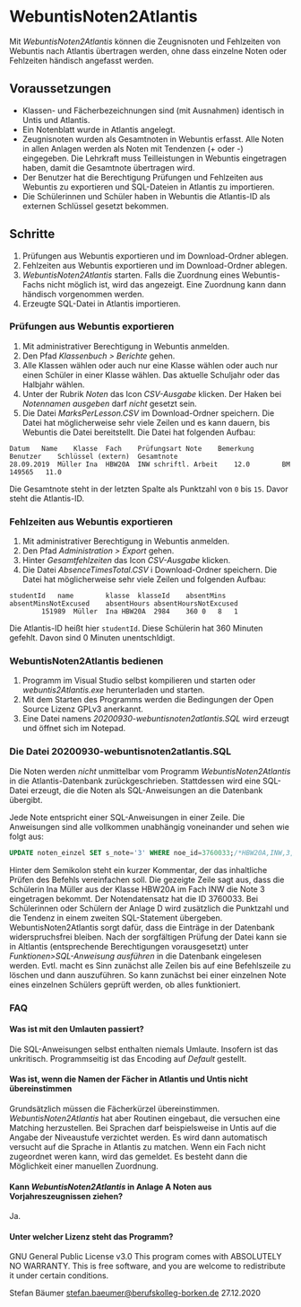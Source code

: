 # WebuntisNoten2Atlantis

Mit *WebuntisNoten2Atlantis* können die Zeugnisnoten und Fehlzeiten von Webuntis nach Atlantis übertragen werden, ohne dass einzelne Noten oder Fehlzeiten händisch angefasst werden.

## Voraussetzungen

* Klassen- und Fächerbezeichnungen sind (mit Ausnahmen) identisch in Untis und Atlantis.
* Ein Notenblatt wurde in Atlantis angelegt.
* Zeugnisnoten wurden als Gesamtnoten in Webuntis erfasst. Alle Noten in allen Anlagen werden als Noten mit Tendenzen (+ oder -) eingegeben. Die Lehrkraft muss Teilleistungen in Webuntis eingetragen haben, damit die Gesamtnote übertragen wird.
* Der Benutzer hat die Berechtigung Prüfungen und Fehlzeiten aus Webuntis zu exportieren und SQL-Dateien in Atlantis zu importieren.
* Die Schülerinnen und Schüler haben in Webuntis die Atlantis-ID als externen Schlüssel gesetzt bekommen.

## Schritte

1. Prüfungen aus Webuntis exportieren und im Download-Ordner ablegen.
2. Fehlzeiten aus Webuntis exportieren und im Download-Ordner ablegen.
3. *WebuntisNoten2Atlantis* starten.
   Falls die Zuordnung eines Webuntis-Fachs nicht möglich ist, wird das angezeigt. Eine Zuordnung kann dann händisch vorgenommen werden.
4. Erzeugte SQL-Datei in Atlantis importieren.

### Prüfungen aus Webuntis exportieren

1. Mit administrativer Berechtigung in Webuntis anmelden.
2. Den Pfad *Klassenbuch > Berichte* gehen.
3. Alle Klassen wählen oder auch nur eine Klasse wählen oder auch nur einen Schüler in einer Klasse wählen. Das aktuelle Schuljahr oder das Halbjahr wählen.
4. Unter der Rubrik *Noten* das Icon *CSV-Ausgabe* klicken. Der Haken bei *Notennamen ausgeben* darf _nicht_ gesetzt sein. 
5. Die Datei *MarksPerLesson.CSV* im Download-Ordner speichern. Die Datei hat möglicherweise sehr viele Zeilen und es kann dauern, bis Webuntis die Datei bereitstellt. Die Datei hat folgenden Aufbau:

```
Datum	Name	Klasse	Fach	Prüfungsart	Note	Bemerkung	Benutzer	Schlüssel (extern)	Gesamtnote
28.09.2019	Müller Ina	HBW20A	INW	schriftl. Arbeit	12.0		BM	149565   11.0	
```

Die Gesamtnote steht in der letzten Spalte als Punktzahl von ```0``` bis ```15```. Davor steht die Atlantis-ID.

### Fehlzeiten aus Webuntis exportieren

1. Mit administrativer Berechtigung in Webuntis anmelden.
2. Den Pfad *Administration > Export* gehen.
3. Hinter *Gesamtfehlzeiten* das Icon *CSV-Ausgabe* klicken.
5. Die Datei *AbsenceTimesTotal.CSV* i Download-Ordner speichern. Die Datei hat möglicherweise sehr viele Zeilen und folgenden Aufbau:

```
studentId	name		klasse	klasseId	absentMins	absentMinsNotExcused	absentHours	absentHoursNotExcused
		151989	Müller	Ina	HBW20A	2984	360	0	8	1
```

Die Atlantis-ID heißt hier ```studentId```. Diese Schülerin hat 360 Minuten gefehlt. Davon sind 0 Minuten unentschldigt.

### WebuntisNoten2Atlantis bedienen

1. Programm im Visual Studio selbst kompilieren und starten oder *webuntis2Atlantis.exe* herunterladen und starten.
2. Mit dem Starten des Programms werden die Bedingungen der Open Source Lizenz GPLv3 anerkannt.
3. Eine Datei namens *20200930-webuntisnoten2atlantis.SQL* wird erzeugt und öffnet sich im Notepad. 


### Die Datei 20200930-webuntisnoten2atlantis.SQL
Die Noten werden _nicht_ unmittelbar vom Programm *WebuntisNoten2Atlantis* in die Atlantis-Datenbank zurückgeschrieben. Stattdessen wird eine SQL-Datei erzeugt, die die Noten als SQL-Anweisungen an die Datenbank übergibt.

Jede Note entspricht einer SQL-Anweisungen in einer Zeile. Die Anweisungen sind alle vollkommen unabhängig voneinander und sehen wie folgt aus:
```SQL
UPDATE noten_einzel SET s_note='3' WHERE noe_id=3760033;/*HBW20A,INW,3,Müller I*/
```  
Hinter dem Semikolon steht ein kurzer Kommentar, der das inhaltliche Prüfen des Befehls vereinfachen soll. 
Die gezeigte Zeile sagt aus, dass die Schülerin Ina Müller aus der Klasse HBW20A im Fach INW die Note 3 eingetragen bekommt. Der Notendatensatz hat die ID 3760033. Bei Schülerinnen oder Schülern der Anlage D wird zusätzlich die Punktzahl und die Tendenz in einem zweiten SQL-Statement übergeben. WebuntisNoten2Atlantis sorgt dafür, dass die Einträge in der Datenbank widerspruchsfrei bleiben.
Nach der sorgfältigen Prüfung der Datei kann sie in Altlantis (entsprechende Berechtigungen vorausgesetzt) unter *Funktionen>SQL-Anweisung ausführen* in die Datenbank eingelesen werden. 
Evtl. macht es Sinn zunächst alle Zeilen bis auf eine Befehlszeile zu löschen und dann auszuführen. So kann zunächst bei einer einzelnen Note eines einzelnen Schülers geprüft werden, ob alles funktioniert.

### FAQ

#### Was ist mit den Umlauten passiert?
Die SQL-Anweisungen selbst enthalten niemals Umlaute. Insofern ist das unkritisch. Programmseitig ist das Encoding auf *Default* gestellt.

#### Was ist, wenn die Namen der Fächer in Atlantis und Untis nicht übereinstimmen
Grundsätzlich müssen die Fächerkürzel übereinstimmen. *WebuntisNoten2Atlantis* hat aber Routinen eingebaut, die versuchen eine Matching herzustellen. 
Bei Sprachen darf beispielsweise in Untis auf die Angabe der Niveaustufe verzichtet werden. Es wird dann automatisch versucht auf die Sprache in Atlantis zu matchen.
Wenn ein Fach nicht zugeordnet weren kann, wird das gemeldet. Es besteht dann die Möglichkeit einer manuellen Zuordnung.

#### Kann *WebuntisNoten2Atlantis* in Anlage A Noten aus Vorjahreszeugnissen ziehen?
Ja.

#### Unter welcher Lizenz steht das Programm?
GNU General Public License v3.0
This program comes with ABSOLUTELY NO WARRANTY.
This is free software, and you are welcome to redistribute it under certain conditions.

Stefan Bäumer
stefan.baeumer@berufskolleg-borken.de 27.12.2020
